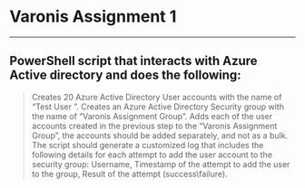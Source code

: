 # Varonis Assignment 1
---
PowerShell script that interacts with Azure Active directory and does the following:
---
> Creates 20 Azure Active Directory User accounts with the name of “Test User <Counter>”.
> Creates an Azure Active Directory Security group with the name of “Varonis Assignment Group”.
> Adds each of the user accounts created in the previous step to the “Varonis Assignment Group”, 
> the accounts should be added separately, and not as a bulk.
> The script should generate a customized log that includes the following details for each attempt to add the user
> account to the security group: Username, Timestamp of the attempt to add the user to the group, Result of the attempt (success\failure).
